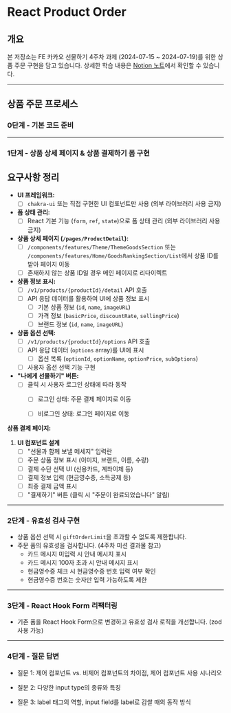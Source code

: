 # React Product Order

## 개요

본 저장소는 FE 카카오 선물하기 4주차 과제 (2024-07-15 ~ 2024-07-19)를 위한 상품 주문 구현을 담고 있습니다. 상세한 학습 내용은 [Notion 노트](https://www.notion.so/TIL-FE-25dbeb894e884b889eca0fa3e4e13904)에서 확인할 수 있습니다.

---

## 상품 주문 프로세스

### 0단계 - 기본 코드 준비

---

### 1단계 - 상품 상세 페이지 & 상품 결제하기 폼 구현

## 요구사항 정리

- **UI 프레임워크:**
  - [ ] `chakra-ui` 또는 직접 구현한 UI 컴포넌트만 사용 (외부 라이브러리 사용 금지)

- **폼 상태 관리:**
  - [ ] React 기본 기능 (`form`, `ref`, `state`)으로 폼 상태 관리 (외부 라이브러리 사용 금지)

- **상품 상세 페이지 (`/pages/ProductDetail`):**
  - [ ] `/components/features/Theme/ThemeGoodsSection` 또는 `/components/features/Home/GoodsRankingSection/List`에서 상품 ID를 받아 페이지 이동
  - [ ] 존재하지 않는 상품 ID일 경우 메인 페이지로 리다이렉트

- **상품 정보 표시:**
  - [ ] `/v1/products/{productId}/detail` API 호출
  - [ ] API 응답 데이터를 활용하여 UI에 상품 정보 표시
    - [ ] 기본 상품 정보 (`id`, `name`, `imageURL`)
    - [ ] 가격 정보 (`basicPrice`, `discountRate`, `sellingPrice`)
    - [ ] 브랜드 정보 (`id`, `name`, `imageURL`)

- **상품 옵션 선택:**
  - [ ] `/v1/products/{productId}/options` API 호출
  - [ ] API 응답 데이터 (`options` array)를 UI에 표시
    - [ ] 옵션 목록 (`optionId`, `optionName`, `optionPrice`, `subOptions`)
  - [ ] 사용자 옵션 선택 기능 구현

- **"나에게 선물하기" 버튼:**
  - [ ] 클릭 시 사용자 로그인 상태에 따라 동작
    - [ ] 로그인 상태: 주문 결제 페이지로 이동
    - [ ] 비로그인 상태: 로그인 페이지로 이동


**상품 결제 페이지:**

  1. **UI 컴포넌트 설계**
     - [ ] "선물과 함께 보낼 메세지" 입력란
     - [ ] 주문 상품 정보 표시 (이미지, 브랜드, 이름, 수량)
     - [ ] 결제 수단 선택 UI (신용카드, 계좌이체 등)
     - [ ] 결제 정보 입력 (현금영수증, 소득공제 등)
     - [ ] 최종 결제 금액 표시
     - [ ] "결제하기" 버튼 (클릭 시 "주문이 완료되었습니다" 알림)

---

### 2단계 - 유효성 검사 구현

- 상품 옵션 선택 시 `giftOrderLimit`을 초과할 수 없도록 제한합니다.
- 주문 폼의 유효성을 검사합니다. (4주차 미션 결과물 참고)
  - 카드 메시지 미입력 시 안내 메시지 표시
  - 카드 메시지 100자 초과 시 안내 메시지 표시
  - 현금영수증 체크 시 현금영수증 번호 입력 여부 확인
  - 현금영수증 번호는 숫자만 입력 가능하도록 제한

---

### 3단계 - React Hook Form 리팩터링

- 기존 폼을 React Hook Form으로 변경하고 유효성 검사 로직을 개선합니다. (zod 사용 가능)

---

### 4단계 - 질문 답변

- 질문 1: 제어 컴포넌트 vs. 비제어 컴포넌트의 차이점, 제어 컴포넌트 사용 시나리오

- 질문 2: 다양한 input type의 종류와 특징

- 질문 3: label 태그의 역할, input field를 label로 감쌀 때의 동작 방식